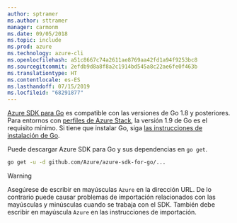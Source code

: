 ```yaml
---
author: sptramer
ms.author: sttramer
manager: carmonm
ms.date: 09/05/2018
ms.topic: include
ms.prod: azure
ms.technology: azure-cli
ms.openlocfilehash: a51c8667c74a2611ae8769aa42fd1a94f9253bc8
ms.sourcegitcommit: 2efdb9d8a8f8a2c1914bd545a8c22ae6fe0f463b
ms.translationtype: HT
ms.contentlocale: es-ES
ms.lasthandoff: 07/15/2019
ms.locfileid: "68291877"
---
```

[Azure SDK para Go](https://github.com/Azure/azure-sdk-for-go) es compatible con las versiones de Go 1.8 y posteriores. Para entornos con [perfiles de Azure Stack](/azure/azure-stack/user/azure-stack-version-profiles-go), la versión 1.9 de Go es el requisito mínimo.
Si tiene que instalar Go, siga [las instrucciones de instalación de Go](https://golang.org/doc/install).

Puede descargar Azure SDK para Go y sus dependencias en `go get`.

```bash
go get -u -d github.com/Azure/azure-sdk-for-go/...
```

> [!WARNING]
> Asegúrese de escribir en mayúsculas `Azure` en la dirección URL. De lo contrario puede causar problemas de importación relacionados con las mayúsculas y minúsculas cuando se trabaja con el SDK. También debe escribir en mayúscula `Azure` en las instrucciones de importación.
